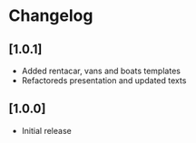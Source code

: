 # Changelog

## [1.0.1]

* Added rentacar, vans and boats templates
* Refactoreds presentation and updated texts

## [1.0.0]

* Initial release